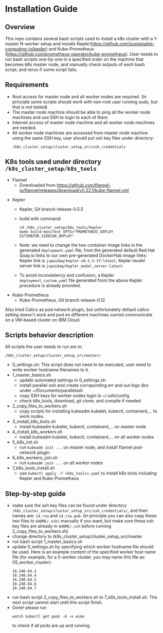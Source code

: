 # Installation Guide

## Overview

This repo contains several bash scripts used to install a k8s cluster with a 1-master N-worker setup and installs Kepler(https://github.com/sustainable-computing-io/kepler) and Kube-Prometheus (https://github.com/prometheus-operator/kube-prometheus). User needs to run bash scripts one-by-one in a specified order on the machine that becomes k8s master node, and manually check outputs of each bash script, and rerun if some script fails. 

## Requirements
- Root access for master node and all worker nodes are required. (In principle some scripts should work with non-root user running sudo, but that is not tested) 
- The master node machine should be able to ping all the worker node machines and use SSH to login to each of them.
- Internet access of master node machine and all worker node machines are needed.
- All worker node machines are accessed from master node machine using the same SSH key, user should put ssh key files under directory:
    ```
    /k8s_cluster_setup/cluster_setup_src/ssh_credentials
    ```

## K8s tools used under directory ```/k8s_cluster_setup/k8s_tools```
- Flannel
    - Downloaded from https://github.com/flannel-io/flannel/releases/download/v0.22.1/kube-flannel.yml

<!-- - Calico
    - Downloaded using command:
    ```
    curl https://raw.githubusercontent.com/projectcalico/calico/v3.26.1/manifests/calico.yaml -O
    ``` -->
- Kepler
    - Kepler, Git branch release-0.5.5
    - build with command: 
        ```
        cd /k8s_cluster_setup/k8s_tools/kepler
        make build-manifest OPTS="PROMETHEUS_DEPLOY ESTIMATOR_SIDECAR_DEPLOY"
        ```
    - Note: we need to change the two container image links in the generated ```deployment.yaml``` file, from the generated default Red Hat Quay.io links to our own pre-generated DockerHub image links: Kepler link is ```jvpoidaq/kepler-v0.5.5-37:latest```, Kepler model server link is ```jvpoidaq/kepler_model_server:latest```.
        
    - To avoid inconsistency and confusion, a Kepler ```deployment_custom.yaml``` file generated from the above Kepler procedure is already provided.
- Kube-Prometheus
    - Kube-Prometheus, Git branch release-0.12

Also tried Calico as pod network plugin, but unfortunately default calico setting doesn't work and pod on different machines cannot communicate on a VM-based cluster on IBM Cloud.

## Scripts behavior description

All scripts the user needs to run are in:
```
/k8s_cluster_setup/cluster_setup_src/master/
```
- 0_settings.sh: This script does not need to be executed, user need to write worker hostname filenames to it.
- 1_master_basics.sh
    - update automated settings in 0_settings.sh
    - install parallel-ssh and create corrsponding err and out logs dirs under ~/Documents/parallelssh
    - copy SSH keys for worker nodes login to ~/.ssh/config
    - check k8s_tools, download, git clone, and compile if needed
- 2_copy_files_to_workers.sh
    - copy scripts for installing kubeadm kubelet, kubectl, containerd,... to work nodes.
- 3_install_k8s_tools.sh
    - install kubeadm kubelet, kubectl, containerd,... on master node
- 4_install_k8s_workers.sh
    - install kubeadm kubelet, kubectl, containerd,... on all worker nodes
- 5_k8s_init.sh
    - run `kubeadm init ...` on master node, and install flannel pod-network plugin
- 6_k8s_workers_join.sh
    - run `kubeadm join ...` on all worker nodes
- 7_k8s_tools_install.sh
    - use `kubectl apply -f <k8s_tools>.yaml` to install k8s tools including Kepler and Kube-Prometheus

## Step-by-step guide
- make sure the ssh key files  can be found under directory `/k8s_cluster_setup/cluster_setup_src/ssh_credentials/`, and their names are: `id_rsa` and `id_rsa.pub`. (in principle you can also copy these two files to `$HOME/.ssh/` manually if you want, but make sure these ssh key files are already in `$HOME/.ssh` before running 2_copy_files_to_workers.sh)
- change directory to /k8s_cluster_setup/cluster_setup_src/master
- run bash script 1_master_basics.sh 
- update 0_settings.sh by specifying which worker hostname file should be used. Here is an example content of the specified worker host name file (for example, for a 5-worker cluster, you may name this file as: 05_worker_cluster):
    ```
    10.240.64.3
    10.240.64.4
    10.240.64.5
    10.240.64.6
    10.240.64.7
    ```
- run bash script 2_copy_files_to_workers.sh to 7_k8s_tools_install.sh. The next script cannot start until this script finish.
- Done! please run
    ```
    watch kubectl get pods -A -o wide
    ```
     to check if all pods are up and running.